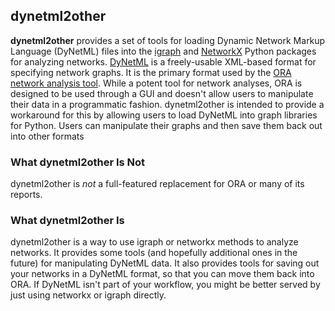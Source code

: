 ## dynetml2other

**dynetml2other** provides a set of tools for loading Dynamic Network Markup Language (DyNetML) files into the <a href="http://igraph.org/python/">igraph</a> and <a href="http://networkx.github.io/">NetworkX</a> Python packages for analyzing networks. <a href="http://www.casos.cs.cmu.edu/projects/dynetml/">DyNetML</a> is a freely-usable XML-based format for specifying network graphs. It is the primary format used by the <a href="http://www.casos.cs.cmu.edu/projects/ora/">ORA network analysis tool</a>. While a potent tool for network analyses, ORA is designed to be used through a GUI and doesn't allow users to manipulate their data in a programmatic fashion. dynetml2other is intended to provide a workaround for this by allowing users to load DyNetML into graph libraries for Python. Users can manipulate their graphs and then save them back out into other formats

### What dynetml2other Is Not

dynetml2other is _not_ a full-featured replacement for ORA or many of its reports.

### What dynetml2other Is

dynetml2other is a way to use igraph or networkx methods to analyze networks. It provides some tools (and hopefully additional ones in the future) for manipulating DyNetML data. It also provides tools for saving out your networks in a DyNetML format, so that you can move them back into ORA. If DyNetML isn't part of your workflow, you might be better served by just using networkx or igraph directly.

